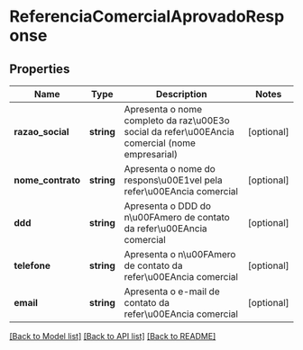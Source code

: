 # ReferenciaComercialAprovadoResponse

## Properties
Name | Type | Description | Notes
------------ | ------------- | ------------- | -------------
**razao_social** | **string** | Apresenta o nome completo da raz\u00E3o social da refer\u00EAncia comercial (nome empresarial) | [optional] 
**nome_contrato** | **string** | Apresenta o nome do respons\u00E1vel pela refer\u00EAncia comercial | [optional] 
**ddd** | **string** | Apresenta o DDD do n\u00FAmero de contato da refer\u00EAncia comercial | [optional] 
**telefone** | **string** | Apresenta o n\u00FAmero de contato da refer\u00EAncia comercial | [optional] 
**email** | **string** | Apresenta o e-mail de contato da refer\u00EAncia comercial | [optional] 

[[Back to Model list]](../README.md#documentation-for-models) [[Back to API list]](../README.md#documentation-for-api-endpoints) [[Back to README]](../README.md)



